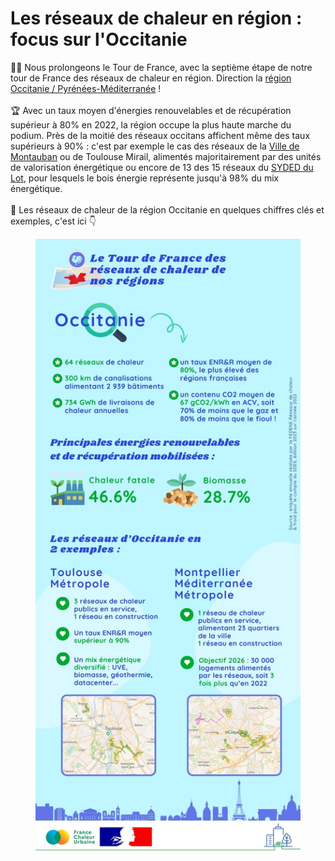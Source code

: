 # Les réseaux de chaleur en région : focus sur l'Occitanie

🚴‍♂️ Nous prolongeons le Tour de France, avec la septième étape de notre tour de France des réseaux de chaleur en région. Direction la [région Occitanie / Pyrénées-Méditerranée](https://www.laregion.fr/)  !\
\
🏆 Avec un taux moyen d'énergies renouvelables et de récupération supérieur à 80% en 2022, la région occupe la plus haute marche du podium. Près de la moitié des réseaux occitans affichent même des taux supérieurs à 90% : c'est par exemple le cas des réseaux de la [Ville de Montauban](https://montauban.com/) ou de Toulouse Mirail, alimentés majoritairement par des unités de valorisation énergétique ou encore de 13 des 15 réseaux du [SYDED du Lot](https://www.syded-lot.fr/), pour lesquels le bois énergie représente jusqu'à 98% du mix énergétique.\
\
🔎 Les réseaux de chaleur de la région Occitanie en quelques chiffres clés et exemples, c'est ici 👇

<figure><img src=".gitbook/assets/FCU_Occitanie.jpg" alt=""><figcaption></figcaption></figure>
